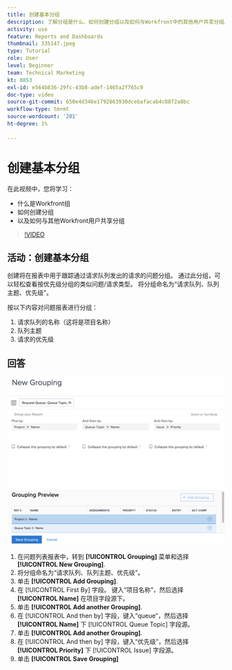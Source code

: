 ```yaml
---
title: 创建基本分组
description: 了解分组是什么、如何创建分组以及如何与Workfront中的其他用户共享分组。
activity: use
feature: Reports and Dashboards
thumbnail: 335147.jpeg
type: Tutorial
role: User
level: Beginner
team: Technical Marketing
kt: 8853
exl-id: e564b836-29fc-43b8-adef-1465a2f765c9
doc-type: video
source-git-commit: 650e4d346e1792863930dcebafacab4c88f2a8bc
workflow-type: tm+mt
source-wordcount: '201'
ht-degree: 1%

---
```


# 创建基本分组

在此视频中，您将学习：

* 什么是Workfront组
* 如何创建分组
* 以及如何与其他Workfront用户共享分组

>[!VIDEO](https://video.tv.adobe.com/v/335147/?quality=12&learn=on)

## 活动：创建基本分组

创建将在报表中用于跟踪通过请求队列发出的请求的问题分组。 通过此分组，可以轻松查看按优先级分组的类似问题/请求类型。 将分组命名为“请求队列、队列主题、优先级”。

按以下内容对问题报表进行分组：

1. 请求队列的名称（这将是项目名称）
1. 队列主题
1. 请求的优先级

## 回答

![用于创建新分组的屏幕图像](assets/grouping-exercise.png)

1. 在问题列表报表中，转到 **[!UICONTROL Grouping]** 菜单和选择 **[!UICONTROL New Grouping]**.
1. 将分组命名为“请求队列、队列主题、优先级”。
1. 单击 **[!UICONTROL Add Grouping]**.
1. 在 [!UICONTROL First By] 字段。 键入“项目名称”，然后选择 **[!UICONTROL Name]** 在项目字段源下。
1. 单击 **[!UICONTROL Add another Grouping]**.
1. 在 [!UICONTROL And then by] 字段，键入“queue”，然后选择 **[!UICONTROL Name]** 下 [!UICONTROL Queue Topic] 字段源。
1. 单击 **[!UICONTROL Add another Grouping]**.
1. 在 [!UICONTROL And then by] 字段，键入“优先级”，然后选择 **[!UICONTROL Priority]** 下 [!UICONTROL Issue] 字段源。
1. 单击 **[!UICONTROL Save Grouping]**
